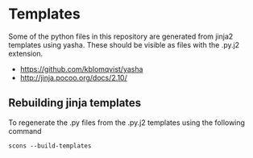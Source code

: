 # Templates

Some of the python files in this repository are generated from jinja2 templates using yasha.
These should be visible as files with the .py.j2 extension.

  * https://github.com/kblomqvist/yasha
  * http://jinja.pocoo.org/docs/2.10/

## Rebuilding jinja templates

To regenerate the .py files from the .py.j2 templates using the following command

```
scons --build-templates
```

